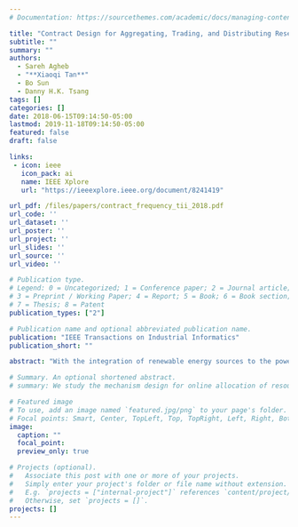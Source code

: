```yaml
---
# Documentation: https://sourcethemes.com/academic/docs/managing-content/

title: "Contract Design for Aggregating, Trading, and Distributing Reserves in Demand-side Frequency Regulation"
subtitle: ""
summary: ""
authors:
  - Sareh Agheb
  - "**Xiaoqi Tan**"
  - Bo Sun
  - Danny H.K. Tsang
tags: []
categories: []
date: 2018-06-15T09:14:50-05:00
lastmod: 2019-11-18T09:14:50-05:00
featured: false
draft: false

links:
 - icon: ieee
   icon_pack: ai
   name: IEEE Xplore
   url: "https://ieeexplore.ieee.org/document/8241419"

url_pdf: /files/papers/contract_frequency_tii_2018.pdf
url_code: ''
url_dataset: ''
url_poster: ''
url_project: ''
url_slides: ''
url_source: ''
url_video: ''

# Publication type.
# Legend: 0 = Uncategorized; 1 = Conference paper; 2 = Journal article;
# 3 = Preprint / Working Paper; 4 = Report; 5 = Book; 6 = Book section;
# 7 = Thesis; 8 = Patent
publication_types: ["2"]

# Publication name and optional abbreviated publication name.
publication: "IEEE Transactions on Industrial Informatics"
publication_short: ""

abstract: "With the integration of renewable energy sources to the power grid, the volatility of supply in the system will increase. Consequently, the mismatch between the power supply and demand may happen frequently and, thus, lead to frequency deviation from its nominal value. To avoid this scenario, demand-side flexibility has been widely considered to provide frequency regulation services. In this paper, we focus on the flexibility of thermal systems in buildings and propose a hierarchical demand-response market with a three-step algorithm to model the interactions among three entities: the independent system operators (ISOs), aggregators, and end users. The flexibility from the end users is aggregated in step 1, which is based on the incentive and electricity prices broadcasted by the aggregator. A robust optimization approach is adopted to improve the user's decision under the electricity price uncertainty. To model the interaction between the ISO and aggregators in step 2, a bilevel optimization problem is solved, in which the ISO seeks to minimize its cost, while the aggregators maximize their benefits in the day-ahead market. In step 3, each aggregator allocates its successful trading reserve among end users based on their performance scores."

# Summary. An optional shortened abstract.
# summary: We study the mechanism design for online allocation of resources. A single supplier who allocates capacity-limited resources (e.g., computing cycles, network bandwidth, energy, etc. ) to requests that arrive in a sequential and arbitrary manner.

# Featured image
# To use, add an image named `featured.jpg/png` to your page's folder.
# Focal points: Smart, Center, TopLeft, Top, TopRight, Left, Right, BottomLeft, Bottom, BottomRight.
image:
  caption: ""
  focal_point:
  preview_only: true

# Projects (optional).
#   Associate this post with one or more of your projects.
#   Simply enter your project's folder or file name without extension.
#   E.g. `projects = ["internal-project"]` references `content/project/deep-learning/index.md`.
#   Otherwise, set `projects = []`.
projects: []
---
```


